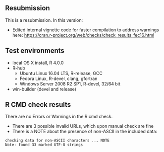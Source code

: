 ## Resubmission

This is a resubmission. In this version:

* Edited internal vignette code for faster compilation to address warnings here: https://cran.r-project.org/web/checks/check_results_fec16.html

## Test environments

* local OS X install, R 4.0.0
* R-hub
  - Ubuntu Linux 16.04 LTS, R-release, GCC
  - Fedora Linux, R-devel, clang, gfortran
  - Windows Server 2008 R2 SP1, R-devel, 32/64 bit
* win-builder (devel and release)

## R CMD check results

There are no Errors or Warnings in the R cmd check.

* There are 3 possible invalid URLs, which upon manual check are fine
* There is a NOTE about the presence of non-ASCII in the included data:
```
checking data for non-ASCII characters ... NOTE
Note: found 33 marked UTF-8 strings
```
